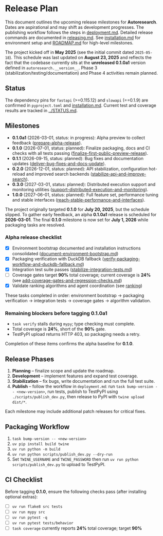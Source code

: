 # Release Plan

This document outlines the upcoming release milestones for **Autoresearch**.
Dates are aspirational and may shift as development progresses. The publishing
workflow follows the steps in [deployment.md](deployment.md). Detailed release
commands are documented in [releasing.md](releasing.md). See
[installation.md](installation.md) for environment setup and
[ROADMAP.md](../ROADMAP.md) for high-level milestones.

The project kicked off in **May 2025** (see the initial commit dated
`2025-05-18`). This schedule was last updated on **August 23, 2025** and
reflects the fact that the codebase currently sits at the **unreleased 0.1.0a1**
version defined in `autoresearch.__version__`. Phase 3
(stabilization/testing/documentation) and Phase 4 activities remain planned.

## Status

The dependency pins for `fastapi` (>=0.115.12) and `slowapi` (==0.1.9) are
confirmed in `pyproject.toml` and [installation.md](installation.md).
Current test and coverage results are tracked in
[../STATUS.md](../STATUS.md).

## Milestones

- **0.1.0a1** (2026-03-01, status: in progress): Alpha preview to collect
  feedback ([prepare-alpha-release]).
- **0.1.0** (2026-07-01, status: planned): Finalize packaging, docs and CI
  checks with all tests passing
  ([finalize-first-public-preview-release]).
- **0.1.1** (2026-09-15, status: planned): Bug fixes and documentation updates
  ([deliver-bug-fixes-and-docs-update]).
- **0.2.0** (2026-12-01, status: planned): API stabilization, configuration
  hot-reload and improved search backends
  ([stabilize-api-and-improve-search]).
- **0.3.0** (2027-03-01, status: planned): Distributed execution support and
  monitoring utilities
  ([support-distributed-execution-and-monitoring]).
- **1.0.0** (2027-06-01, status: planned): Full feature set, performance
  tuning and stable interfaces
  ([reach-stable-performance-and-interfaces]).

The project originally targeted **0.1.0** for **July 20, 2025**, but the
schedule slipped. To gather early feedback, an alpha **0.1.0a1** release is
scheduled for **2026-03-01**. The final **0.1.0** milestone is
now set for **July 1, 2026** while packaging tasks are resolved.

### Alpha release checklist

- [x] Environment bootstrap documented and installation instructions
  consolidated ([document-environment-bootstrap.md][environment-bootstrap])
- [x] Packaging verification with DuckDB fallback
  ([verify-packaging-workflow-and-duckdb-fallback.md][packaging-fallback])
- [x] Integration test suite passes
  ([stabilize-integration-tests.md][stabilize-integration-tests])
- [ ] Coverage gates target **90%** total coverage; current coverage is
  **24%** (see [add-coverage-gates-and-regression-checks.md][coverage-gates])
- [x] Validate ranking algorithms and agent coordination (see [ranking])

These tasks completed in order: environment bootstrap → packaging verification
→ integration tests → coverage gates → algorithm validation.

### Remaining blockers before tagging 0.1.0a1

- `task verify` stalls during `mypy`; type checking must complete.
- Total coverage is **24%**, short of the **90%** gate.
- TestPyPI upload returns HTTP 403, so packaging needs a retry.

Completion of these items confirms the alpha baseline for **0.1.0**.

## Release Phases

1. **Planning** – finalize scope and update the roadmap.
2. **Development** – implement features and expand test coverage.
3. **Stabilization** – fix bugs, write documentation and run the full test
   suite.
4. **Publish** – follow the workflow in `deployment.md`: run
   `task bump-version -- <new-version>`, run tests, publish to TestPyPI using
   `./scripts/publish_dev.py`, then release to PyPI with `twine upload dist/*`.

Each milestone may include additional patch releases for critical fixes.

## Packaging Workflow

1. `task bump-version -- <new-version>`
2. `uv pip install build twine`
3. `uv run python -m build`
4. `uv run python scripts/publish_dev.py --dry-run`
5. Set `TWINE_USERNAME` and `TWINE_PASSWORD` then run
   `uv run python scripts/publish_dev.py` to upload to TestPyPI.

## CI Checklist

Before tagging **0.1.0**, ensure the following checks pass (after installing
optional extras):

- [ ] `uv run flake8 src tests`
- [ ] `uv run mypy src`
- [ ] `uv run pytest -q`
- [ ] `uv run pytest tests/behavior`
- [ ] `task coverage` currently reports **24%** total coverage; target **90%**

[coverage-gates]: ../issues/archive/add-coverage-gates-and-regression-checks.md
[stabilize-integration-tests]: ../issues/archive/stabilize-integration-tests.md
[packaging-fallback]: ../issues/archive/verify-packaging-workflow-and-duckdb-fallback.md
[ranking]: ../issues/archive/validate-ranking-algorithms-and-agent-coordination.md
[environment-bootstrap]: ../issues/archive/document-environment-bootstrap.md
[prepare-alpha-release]: ../issues/archive/prepare-alpha-release.md
[finalize-first-public-preview-release]: ../issues/finalize-first-public-preview-release.md
[deliver-bug-fixes-and-docs-update]: ../issues/deliver-bug-fixes-and-docs-update.md
[stabilize-api-and-improve-search]: ../issues/stabilize-api-and-improve-search.md
[support-distributed-execution-and-monitoring]: ../issues/support-distributed-execution-and-monitoring.md
[reach-stable-performance-and-interfaces]: ../issues/reach-stable-performance-and-interfaces.md
